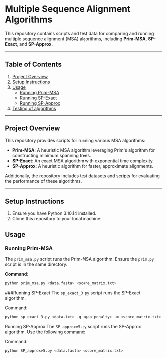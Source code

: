 # Multiple Sequence Alignment Algorithms

This repository contains scripts and test data for comparing and running multiple sequence alignment (MSA) algorithms, including **Prim-MSA**, **SP-Exact**, and **SP-Approx**.

---

## Table of Contents
1. [Project Overview](#project-overview)
2. [Setup Instructions](#setup-instructions)
3. [Usage](#usage)
   - [Running Prim-MSA](#running-prim-msa)
   - [Running SP-Exact](#running-sp-exact)
   - [Running SP-Approx](#running-sp-approx)
4. [Testing of algorithms](#testing_algorithms)


---

## Project Overview

This repository provides scripts for running various MSA algorithms:
- **Prim-MSA**: A heuristic MSA algorithm leveraging Prim's algorithm for constructing minimum spanning trees.
- **SP-Exact**: An exact MSA algorithm with exponential time complexity.
- **SP-Approx**: A heuristic algorithm for faster, approximate alignments.

Additionally, the repository includes test datasets and scripts for evaluating the performance of these algorithms.

---

## Setup Instructions

1. Ensure you have Python 3.10.14 installed.
2. Clone this repository to your local machine:


## Usage
### Running Prim-MSA
The `prim_msa.py` script runs the Prim-MSA algorithm. Ensure the `prim.py` script is in the same directory.

**Command**:
```bash
python prim_msa.py <data.fasta> <score_matrix.txt>
```
###Running SP-Exact
The `sp_exact_3.py` script runs the SP-Exact algorithm.

Command:
```bash
python sp_exact_3.py <data.txt> -g <gap_penalty> -m <score_matrix.txt>
```
Running SP-Approx
The `SP_approxv5.py` script runs the SP-Approx algorithm. Use the following command:

Command:
```bash
python SP_approxv5.py <data.fasta> <score_matrix.txt>
```

















